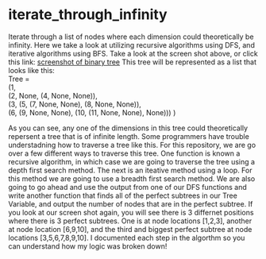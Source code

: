 # iterate_through_infinity
Iterate through a list of nodes where each dimension could theoretically be infinity. Here we take a look at utilizing recursive algorithms using DFS, and iterative algorithms using BFS. Take a look at the screen shot above, or click this link: 
[screenshot of binary tree](https://github.com/bnicholl/iterate_through_infinity/blob/master/Screen%20Shot%202018-03-07%20at%2012.57.28%20PM.png) This tree will be represented as a list that looks like this:                                         
Tree =                                                                                                                                  
        (1,                                                                                                                                                                                                                                                                        
        (2, None, (4, None, None)),                                                                                                     
        (3, (5, (7, None, None), (8, None, None)),                                                                                      
        (6, (9, None, None), (10, (11, None, None), None)))   )                                                                 
        
As you can see, any one of the dimensions in this tree could theoretically repersent a tree that is of infinite length. Some programmers have trouble understadning how to traverse a tree like this. For this repository, we are go over a few different ways to traverse this tree. One function is known a recursive algorithm, in which case we are going to traverse the tree using a depth first search method. The next is an iteative method using a loop. For this method we are going to use a breadth first search method. 
We are also going to go ahead and use the output from one of our DFS functions and write another function that finds all of the perfect subtrees in our Tree Variable, and output the number of nodes that are in the perfect subtree. If you look at our screen shot again, you will see there is 3 differnet positions where there is 3 perfect subtrees. One is at node locations [1,2,3], another at node location [6,9,10], and the third and biggest perfect subtree at node locations [3,5,6,7,8,9,10]. I documented each step in the algorthm so you can understand how my logic was broken down!  
